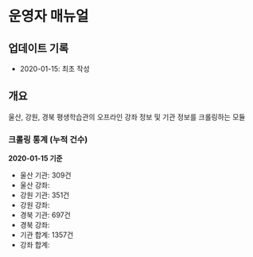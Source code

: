 
# 운영자 매뉴얼

## 업데이트 기록

- 2020-01-15: 최초 작성

## 개요

울산, 강원, 경북 평생학습관의 오프라인 강좌 정보 및 기관 정보를 크롤링하는 모듈

### 크롤링 통계 (누적 건수)

**2020-01-15 기준**

- 울산 기관: 309건
- 울산 강좌: 
- 강원 기관: 351건 
- 강원 강좌: 
- 경북 기관: 697건
- 경북 강좌:  
- 기관 합계: 1357건
- 강좌 합계: 
<!--stackedit_data:
eyJoaXN0b3J5IjpbNTkxNzU0NjM1XX0=
-->